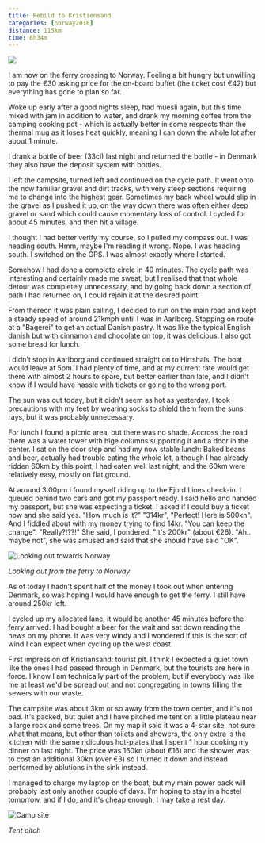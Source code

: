 ```yaml
---
title: Rebild to Kristiensand
categories: [norway2018]
distance: 115km
time: 6h34m
---
```



<img class="image-right" src="/images/norway/2018-06-28/map.png"/>

I am now on the ferry crossing to Norway. Feeling a bit hungry but unwilling
to pay the €30 asking price for the on-board buffet (the ticket cost €42) but
everything has gone to plan so far.

Woke up early after a good nights sleep, had muesli again, but this time mixed
with jam in addition to water, and drank my morning coffee from the camping
cooking pot - which is actually better in some respects than the thermal mug
as it loses heat quickly, meaning I can down the whole lot after about 1 minute.

I drank a bottle of beer (33cl) last night and returned the bottle - in
Denmark they also have the deposit system with bottles.

I left the campsite, turned left and continued on the cycle path. It went onto
the now familiar gravel and dirt tracks, with very steep sections requiring me
to change into the highest gear. Sometimes my back wheel would slip in the
gravel as I pushed it up, on the way down there was often either deep gravel
or sand which could cause momentary loss of control. I cycled for about 45
minutes, and then hit a village.

I thought I had better verify my course, so I pulled my compass out. I was
heading south. Hmm, maybe I'm reading it wrong. Nope. I was heading south. I
switched on the GPS. I was almost exactly where I started.

Somehow I had done a complete circle in 40 minutes. The cycle path was
interesting and certainly made me sweat, but I realised that that whole detour
was completely unnecessary, and by going back down a section of path I had
returned on, I could rejoin it at the desired point.

From thereon it was plain sailing, I decided to run on the main road and
kept a steady speed of around 21kmph until I was in Aarlborg. Stopping on
route at a "Bagerei" to get an actual Danish pastry. It was like the typical
English danish but with cinnamon and chocolate on top, it was delicious. I
also got some bread for lunch.

I didn't stop in Aarlborg and continued straight on to Hirtshals. The boat
would leave at 5pm. I had plenty of time, and at my current rate would get
there with almost 2 hours to spare, but better earlier than late, and I didn't
know if I would have hassle with tickets or going to the wrong port.

The sun was out today, but it didn't seem as hot as yesterday. I took
precautions with my feet by wearing socks to shield them from the suns rays,
but it was probably unnecessary.

For lunch I found a picnic area, but there was no shade. Accross the road
there was a water tower with hige columns supporting it and a door in the
center. I sat on the door step and had my now stable lunch: Baked beans and
beer, actually had trouble eating the whole lot, although I had already ridden
60km by this point, I had eaten well last night, and the 60km were relatively
easy, mostly on flat ground.

At around 3:00pm I found myself riding up to the Fjord Lines check-in. I
queued behind two cars and got my passport ready. I said hello and handed my
passport, but she was expecting a ticket. I asked if I could buy a ticket now
and she said yes. "How much is it?" "314kr", "Perfect! Here is 500kn". And I
fiddled about with my money trying to find 14kr. "You can keep the change".
"Really?!??!" She said, I pondered. "It's 200kr" (about €26). "Ah.. maybe
not", she was amused and said that she should have said "OK".

![Looking out towards Norway](/images/norway/2018-06-28/IMG_20180628_191022.jpg)

*Looking out from the ferry to Norway*

As of today I hadn't spent half of the money I took out when entering Denmark,
so was hoping I would have enough to get the ferry. I still have around 250kr
left.

I cycled up my allocated lane, it would be another 45 minutes before the ferry
arrived. I had bought a beer for the wait and sat down reading the news on my
phone. It was very windy and I wondered if this is the sort of wind I can
expect when cycling up the west coast.

First impression of Kristiansand: tourist pit. I think I expected a quiet town
like the ones I had passed through in Denmark, but the tourists are here in
force. I know I am technically part of the problem, but if everybody was like
me at least we'd be spread out and not congregating in towns filling the
sewers with our waste.

The campsite was about 3km or so away from the town center, and it's not bad.
It's packed, but quiet and I have pitched me tent on a little plateau near a
large rock and some trees. On my map it said it was a 4-star site, not sure
what that means, but other than toilets and showers, the only extra is the
kitchen with the same ridiculous hot-plates that I spent 1 hour cooking my
dinner on last night. The price was 160kn (about €16) and the shower was to
cost an additional 30kn (over €3) so I turned it down and instead performed by
ablutions in the sink instead.

I managed to charge my laptop on the boat, but my main power pack will probably
last only another couple of days. I'm hoping to stay in a hostel tomorrow, and
if I do, and it's cheap enough, I may take a rest day.

![Camp site](/images/norway/2018-06-28/IMG_20180628_214305.jpg)

*Tent pitch*
